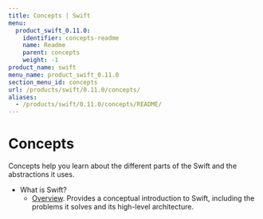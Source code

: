 ```yaml
---
title: Concepts | Swift
menu:
  product_swift_0.11.0:
    identifier: concepts-readme
    name: Readme
    parent: concepts
    weight: -1
product_name: swift
menu_name: product_swift_0.11.0
section_menu_id: concepts
url: /products/swift/0.11.0/concepts/
aliases:
  - /products/swift/0.11.0/concepts/README/
---
```

# Concepts

Concepts help you learn about the different parts of the Swift and the abstractions it uses.

- What is Swift?
  - [Overview](/products/swift/0.11.0/concepts/what-is-swift/overview). Provides a conceptual introduction to Swift, including the problems it solves and its high-level architecture.
